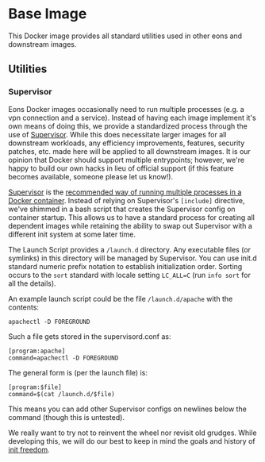 # Base Image
This Docker image provides all standard utilities used in other eons and downstream images.

## Utilities

### Supervisor

Eons Docker images occasionally need to run multiple processes (e.g. a vpn connection and a service). Instead of having each image implement it's own means of doing this, we provide a standardized process through the use of [Supervisor](http://supervisord.org). While this does necessitate larger images for all downstream workloads, any efficiency improvements, features, security patches, etc. made here will be applied to all downstream images. It is our opinion that Docker should support multiple entrypoints; however, we're happy to build our own hacks in lieu of official support (if this feature becomes available, someone please let us know!).

[Supervisor](http://supervisord.org) is the [recommended way of running multiple processes in a Docker container](https://docs.docker.com/config/containers/multi-service_container/). Instead of relying on Supervisor's `[include]` directive, we've shimmed in a bash script that creates the Supervisor config on container startup. This allows us to have a standard process for creating all dependent images while retaining the ability to swap out Supervisor with a different init system at some later time.

The Launch Script provides a `/launch.d` directory. Any executable files (or symlinks) in this directory will be managed by Supervisor. You can use init.d standard numeric prefix notation to establish initialization order. Sorting occurs to the `sort` standard with locale setting `LC_ALL=C` (run `info sort` for all the details).

An example launch script could be the file `/launch.d/apache` with the contents:
```shell
apachectl -D FOREGROUND
```
Such a file gets stored in the supervisord.conf as:
```shell
[program:apache]
command=apachectl -D FOREGROUND
```

The general form is (per the launch file) is:
```shell
[program:$file]
command=$(cat /launch.d/$file)
```

This means you can add other Supervisor configs on newlines below the command (though this is untested).

We really want to try not to reinvent the wheel nor revisit old grudges. While developing this, we will do our best to keep in mind the goals and history of [init freedom](https://www.devuan.org/os/init-freedom).